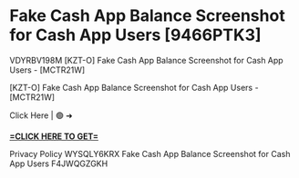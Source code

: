# Fake Cash App Balance Screenshot for Cash App Users [9466PTK3]

VDYRBV198M [KZT-O] Fake Cash App Balance Screenshot for Cash App Users - [MCTR21W]

[KZT-O] Fake Cash App Balance Screenshot for Cash App Users - [MCTR21W]

Click Here | 🟢 ➜ 

**[=CLICK HERE TO GET=](https://www.google.com/url?q=https%3A%2F%2Fappbitly.com%2FIVqWW)**

Privacy Policy WYSQLY6KRX Fake Cash App Balance Screenshot for Cash App Users F4JWQGZGKH

